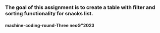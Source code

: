 ### The goal of this assignment is to create a table with filter and sorting functionality for snacks list.

#### machine-coding-round-Three neoG"2023
